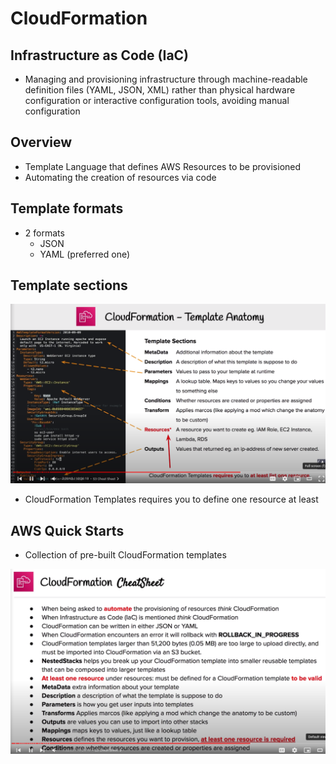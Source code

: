 # CloudFormation

## Infrastructure as Code (IaC)

- Managing and provisioning infrastructure through machine-readable definition files (YAML, JSON, XML) rather than physical hardware configuration or interactive configuration tools, avoiding manual configuration

## Overview

- Template Language that defines AWS Resources to be provisioned
- Automating the creation of resources via code

## Template formats
- 2 formats
	+ JSON
	+ YAML (preferred one)
	
## Template sections

![CloudFormation Template sections](./images/cloudformation/cfn.png)

- CloudFormation Templates requires you to define one resource at least
 
## AWS Quick Starts

- Collection of pre-built CloudFormation templates

![CloudFormation Cheat Sheet](./images/cloudformation/cfn_2.png)
